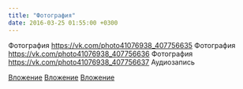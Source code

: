 ```yaml
---
title: "Фотография"
date: 2016-03-25 01:55:00 +0300
---
```


Фотография
https://vk.com/photo41076938_407756635
Фотография
https://vk.com/photo41076938_407756636
Фотография
https://vk.com/photo41076938_407756637
Аудиозапись

[Вложение](https://vk.com/photo41076938_407756635)
[Вложение](https://vk.com/photo41076938_407756636)
[Вложение](https://vk.com/photo41076938_407756637)
